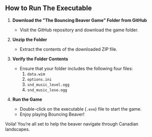 ## How to Run The Executable

1. **Download the "The Bouncing Beaver Game" Folder from GitHub**
   - Visit the GitHub repository and download the game folder.

2. **Unzip the Folder**
   - Extract the contents of the downloaded ZIP file.

3. **Verify the Folder Contents**
   - Ensure that your folder includes the following four files:
     1. `data.wim`
     2. `options.ini`
     3. `snd_music_level.ogg`
     4. `snd_music_lose.ogg`

4. **Run the Game**
   - Double-click on the executable (`.exe`) file to start the game.
   - Enjoy playing Bouncing Beaver!

Voila! You’re all set to help the beaver navigate through Canadian landscapes.
